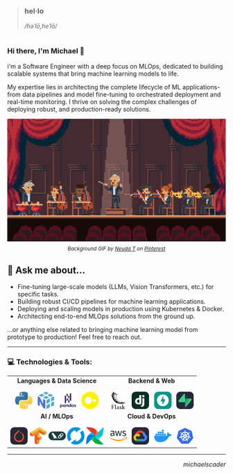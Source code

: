 <div align="left">
  



> ### hel&middot;lo
> */həˈlō,heˈlō/*

#

</div>

### Hi there, I'm Michael 👋

i'm a Software Engineer with a deep focus on MLOps, dedicated to building scalable systems that bring machine learning models to life.

My expertise lies in architecting the complete lifecycle of ML applications-from data pipelines and model fine-tuning to orchestrated deployment and real-time monitoring. I thrive on solving the complex challenges of deploying robust, and production-ready solutions.

<p align="center">
  <img src="./assets/gifs/Orchestrator.gif" alt="Orchestrator GIF" width="950"/>
  <br>
  <sub align="center">
    <i>Background GIF by <a href="https://pin.it/R5RKWyRwN">Neuda T</a> on <a href="https://www.pinterest.com/">Pinterest</a></i>
  </sub>
</p>

## 💬 Ask me about...

* Fine-tuning large-scale models (LLMs, Vision Transformers, etc.) for specific tasks.
* Building robust CI/CD pipelines for machine learning applications.
* Deploying and scaling models in production using Kubernetes & Docker.
* Architecting end-to-end MLOps solutions from the ground up.

...or anything else related to bringing machine learning model from prototype to production! Feel free to reach out.
<br/>

---

### 💻 Technologies & Tools:

<div align="left">
  <table border="0" cellspacing="0" cellpadding="15">
    <tr>
      <td align="center" valign="top">
        <strong>Languages & Data Science</strong>
        <br><br>
        <a href="https://www.python.org/" target="_blank" rel="noreferrer"><img height="40" src="./assets/icon/python.svg" alt="Python"/></a>&nbsp;&nbsp;
        <a href="https://numpy.org/" target="_blank" rel="noreferrer"><img height="40" src="./assets/icon/numpy.svg" alt="NumPy"/></a>&nbsp;&nbsp;
        <a href="https://pandas.pydata.org/" target="_blank" rel="noreferrer"><img height="40" src="./assets/icon/pandas-wordmark.svg" alt="Pandas"/></a>&nbsp;&nbsp;
        <a href="https://duckdb.org/" target="_blank" rel="noreferrer"><img height="40" src="./assets/icon/duckdbs.svg" alt="DuckDB"/></a>
      </td>
      <td align="center" valign="top">
        <strong>Backend & Web</strong>
        <br><br>
        <a href="https://flask.palletsprojects.com/en/stable/" target="_blank" rel="noreferrer"><img height="40" src="./assets/icon/flask.svg" alt="Flask"/></a>&nbsp;&nbsp;
        <a href="https://www.djangoproject.com/" target="_blank" rel="noreferrer"><img height="40" src="./assets/icon/django.svg" alt="Django"/></a>&nbsp;&nbsp;
        <a href="https://fastapi.tiangolo.com/" target="_blank" rel="noreferrer"><img height="40" src="./assets/icon/fastapi.svg" alt="FastAPI"/></a>&nbsp;&nbsp;
        <a href="https://supabase.com/" target="_blank" rel="noreferrer"><img height="40" src="./assets/icon/supabase-dark.svg" alt="Supabase"/></a>
      </td>
    </tr>
    <tr>
      <td align="center" valign="top">
  <strong>AI / MLOps</strong>
  <br><br>
  <a href="https://pytorch.org/" target="_blank" rel="noreferrer"><img height="40" src="./assets/icon/pytorch-dark.svg" alt="PyTorch"/></a>
  <a href="https://www.tensorflow.org/" target="_blank" rel="noreferrer"><img height="40" src="./assets/icon/tensorflow.svg" alt="TensorFlow"/></a>
  <a href="https://www.langchain.com/langgraph" target="_blank" rel="noreferrer"><img height="40" src="./assets/icon/langchain.svg" alt="LangChain"/></a>
  <a href="https://mlflow.org/" target="_blank" rel="noreferrer"><img height="40" src="./assets/icon/mlflow.svg" alt="MLflow"/></a>
  <a href="https://airflow.apache.org/" target="_blank" rel="noreferrer"><img height="40" src="./assets/icon/airflow-icon.svg" alt="Apache Airflow"/></a>
</td>
      <td align="center" valign="top">
        <strong>Cloud & DevOps</strong>
        <br><br>
        <a href="https://aws.amazon.com/" target="_blank" rel="noreferrer"><img height="40" src="./assets/icon/aws.svg" alt="AWS"/></a>&nbsp;&nbsp;
        <a href="https://cloud.google.com/" target="_blank" rel="noreferrer"><img height="40" src="./assets/icon/gcp-dark.svg" alt="GCP"/></a>&nbsp;&nbsp;
        <a href="https://www.docker.com/" target="_blank" rel="noreferrer"><img height="40" src="./assets/icon/docker-icon.svg" alt="Docker"/></a>&nbsp;&nbsp;
        <a href="https://kubernetes.io/" target="_blank" rel="noreferrer"><img height="40" src="./assets/icon/kubernetes.svg" alt="Kubernetes"/></a>
      </td>
    </tr>
  </table>
</div>

---
<p align="right">
  <em>michaelscader</em>
  <br>
</p>
